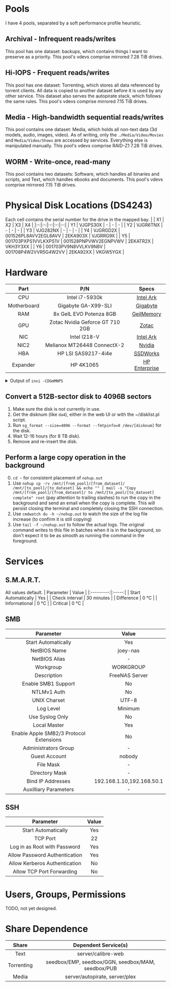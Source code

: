 # Pools
I have 4 pools, separated by a soft performance profile heuristic.
## Archival - Infrequent reads/writes
This pool has one dataset: backups, which contains things I want to preserve as a priority.
This pool's vdevs comprise mirrored 7.28 TiB drives.
## Hi-IOPS - Frequent reads/writes
This pool has one dataset: Torrenting, which stores all data referenced by torrent clients. All data is copied to another dataset before it is used by any other service. This dataset also serves the autopirate stack, which follows the same rules. 
This pool's vdevs comprise mirrored 7.15 TiB drives.
## Media - High-bandwidth sequential reads/writes
This pool contains one dataset: Media, which holds all non-text data (3d models, audio, images, video). As of writing, only the `./Media/Video/Movies` and `Media/Video/Shows` are accessed by services. Everything else is manipulated manually.
This pool's vdevs comprise RAID-Z1 7.28 TiB drives.
## WORM - Write-once, read-many
This pool contains two datasets: Software, which handles all binaries and scripts, and Text, which handles ebooks and documents.
This pool's vdevs comprise mirrored 7.15 TiB drives.

# Physical Disk Locations (DS4243)
Each cell contains the serial number for the drive in the mapped bay.
|  | X1 | X2 | X3 | X4 |
|:-:|:-:|:-:|:-:|:-:|
| Y1 | VJGPS30X             | -                    | - | - | 
| Y2 | VJGR6TNX             | -                    | - | - | 
| Y3 | VJG282NX             | -                    | - | - | 
| Y4 | VJGRGD2X             | 001526PL8AVV2EGL8AVV | 2EKA903X | VJGRRG9X |
| Y5 | 001703PXPS1VVLKXPS1V | 001528PNPVWV2EGNPVWV | 2EKATR2X | VKH3Y3XX |
| Y6 | 001703PV9N8VVLKV9N8V | 001708P4W2VVR5G4W2VV | 2EKA92XX | VKGW5YGX |

# Hardware
| Part | P/N | Specs |
|:----:|:---:|:-----:|
| CPU | Intel i7-5930k | [Intel Ark](https://www.intel.com/content/www/us/en/products/sku/82931/intel-core-i75930k-processor-15m-cache-up-to-3-70-ghz/specifications.html) |
| Motherboard | Gigabyte GA-X99-SLI | [Gigabyte](https://www.gigabyte.com/Motherboard/GA-X99-SLI-rev-10/sp#sp) |
| RAM | 8x GeIL EVO Potenza 8GB | [GeilMemory](http://www.geilmemory.com/product/?id=22) |
| GPU | Zotac Nvidia Geforce GT 710 2GB | [Zotac](https://www.zotac.com/us/product/graphics_card/geforce%C2%AE-gt-710-2gb) |
| NIC | Intel I218-V | [Intel Ark](https://ark.intel.com/content/www/us/en/ark/products/71305/intel-ethernet-connection-i218v.html)
| NIC2 | Mellanox MT26448 ConnectX-2 | [Nvidia](https://network.nvidia.com/related-docs/prod_adapter_cards/ConnectX-2_QSFP_IB_and_%20SFP_10GigE_Card_User_Manual_MHZH29.pdf)
| HBA | HP LSI SAS9217-4i4e | [SSDWorks](https://www.ssdworks.com/datasheets/LSI_SAS9217-4i4e_PB.pdf) |
| Expander | HP 4K1065 | [HP Enterprise](https://support.hpe.com/hpesc/public/docDisplay?docId=emr_na-c04495958) |

<details>
<summary>Output of <code>inxi -CDGmMNPS</code></summary>
<pre><code>
System:    Host: joey-nas.local Kernel: FreeBSD 12.2-RELEASE-p3 amd64 bits: 64 Console: tty pts/0 OS: FreeBSD 12.2-RELEASE-p3 
Machine:   Type: Desktop Mobo: Gigabyte model: X99-SLI-CF v: x.x serial: N/A UEFI: American Megatrends v: F24a rev: 5.6 
           date: 01/11/2018 
Memory:    RAM: total: 63.79 GiB used: 62.25 GiB (97.6%) 
           Array-1: capacity: 512 GiB note: check slots: 8 EC: None 
           Device-1: DIMM_A1 size: 8 GiB speed: 2133 MT/s 
           Device-2: DIMM_A2 size: 8 GiB speed: 2133 MT/s 
           Device-3: DIMM_B1 size: 8 GiB speed: 2133 MT/s 
           Device-4: DIMM_B2 size: 8 GiB speed: 2133 MT/s 
           Device-5: DIMM_C1 size: 8 GiB speed: 2133 MT/s 
           Device-6: DIMM_C2 size: 8 GiB speed: 2133 MT/s 
           Device-7: DIMM_D1 size: 8 GiB speed: 2133 MT/s 
           Device-8: DIMM_D2 size: 8 GiB speed: 2133 MT/s 
CPU:       Info: 12-Core model: Intel Core i7-5930K bits: 64 type: MCP cache: L2: 1.5 MiB note: check 
           Speed: 3500 MHz min/max: N/A Core speed (MHz): N/A 
Graphics:  Device-1: NVIDIA GK208B [GeForce GT 710] driver: vgapci 
           Display: server: No display server data found. Headless machine? tty: 177x51 
           Message: Unable to show advanced data. Required tool glxinfo missing. 
Network:   Device-1: Intel Ethernet I218-V driver: em 
           Device-2: Mellanox MT26448 [ConnectX EN 10GigE PCIe 2.0 5GT/s] driver: mlx4_core 
Drives:    Local Storage: total: raw: 123.17 TiB usable: 85.52 TiB used: 26.49 TiB (31.0%) 
           ID-1: /dev/ada0 vendor: Intel model: SSDSCKGW080A4 DC31 size: 74.53 GiB scheme: GPT 
           ID-2: /dev/da0 vendor: Western Digital model: ATA WDC WD80EZAZ-11T 0A83 size: 7.28 TiB scheme: GPT 
           ID-3: /dev/da1 vendor: Seagate model: ATA ST8000DM004-2CX1 0001 size: 7.28 TiB scheme: GPT 
           ID-4: /dev/da10 vendor: HGST (Hitachi) model: HUH728080AL4200 A7D8 size: 7.28 TiB scheme: GPT 
           ID-5: /dev/da11 vendor: Hitachi model: HUH72808CLAR8000 M7K0 size: 7.28 TiB scheme: GPT 
           ID-6: /dev/da12 vendor: Hitachi model: HUH72808CLAR8000 M7K0 size: 7.28 TiB 
           ID-7: /dev/da13 vendor: HGST (Hitachi) model: H7280A520SUN8.0T PD51 size: 7.15 TiB 
           ID-8: /dev/da14 vendor: Hitachi model: HUH72808CLAR8000 M7K0 size: 7.28 TiB scheme: GPT 
           ID-9: /dev/da15 vendor: Hitachi model: HUH72808CLAR8000 M7K0 size: 7.28 TiB scheme: GPT 
           ID-10: /dev/da16 vendor: Hitachi model: HUH72808CLAR8000 M7K0 size: 7.28 TiB 
           ID-11: /dev/da2 vendor: HGST (Hitachi) model: H7280A520SUN8.0T PD51 size: 7.15 TiB scheme: GPT 
           ID-12: /dev/da3 vendor: HGST (Hitachi) model: H7280A520SUN8.0T PD51 size: 7.15 TiB scheme: GPT 
           ID-13: /dev/da4 vendor: HGST (Hitachi) model: HUH728080AL4200 A7D8 size: 7.28 TiB scheme: GPT 
           ID-14: /dev/da5 vendor: Hitachi model: HUH72808CLAR8000 M7K0 size: 7.28 TiB scheme: GPT 
           ID-15: /dev/da6 vendor: HGST (Hitachi) model: H7280A520SUN8.0T PAG1 size: 7.15 TiB scheme: GPT 
           ID-16: /dev/da7 vendor: HGST (Hitachi) model: H7280A520SUN8.0T PAG1 size: 7.15 TiB scheme: GPT 
           ID-17: /dev/da8 vendor: HGST (Hitachi) model: HUH728080AL4200 A7D8 size: 7.28 TiB scheme: GPT 
           ID-18: /dev/da9 vendor: Hitachi model: HUH72808CLAR8000 M7K0 size: 7.28 TiB scheme: GPT 
Partition: ID-1: / size: 62.24 GiB used: 26.84 GiB (43.1%) fs: zfs logical: freenas-boot/ROOT/FreeNAS-12.0-U2 
           ID-2: swap-1 size: 2 GiB used: 0 KiB (0.0%) fs: swap dev: /dev/mirror/swap0.eli 
           ID-3: swap-2 size: 2 GiB used: 0 KiB (0.0%) fs: swap dev: /dev/mirror/swap1.eli 
           ID-4: swap-3 size: 2 GiB used: 0 KiB (0.0%) fs: swap dev: /dev/mirror/swap2.eli 
           ID-5: swap-4 size: 2 GiB used: 0 KiB (0.0%) fs: swap dev: /dev/mirror/swap3.eli 
           ID-6: swap-5 size: 2 GiB used: 0 KiB (0.0%) fs: swap dev: /dev/mirror/swap4.eli
</code></pre>
</details>

## Convert a 512B-sector disk to 4096B sectors
1. Make sure the disk is not currently in use. 
2. Get the disknum (like `da4`), either in the web UI or with the ~/disklist.pl script.
3. Run `sg_format --size=4096 --format --fmtpinfo=0 /dev/[disknum]` for the disk.
4. Wait 12-16 hours (for 8 TB disk).
5. Remove and re-insert the disk.

## Perform a large copy operation in the background
0. `cd ~` for consistent placement of `nohup.out`
1. Use `nohup cp -rv /mnt/[from_pool]/[from_dataset]/ /mnt/[to_pool]/[to_dataset] && echo "" | mail -s "Copy /mnt/[from_pool]/[from_dataset]/ to /mnt/[to_pool/[to_dataset] complete" root` (pay attention to trailing slashes) to run the copy in the background and send an email when the copy is complete. This will persist closing the terminal and completely closing the SSH connection.
2. Use `cmdwatch du -h ~/nohup.out` to watch the size of the log file increase (to confirm it is still copying)
3. Use `tail -f ~/nohup.out` to follow the actual logs. The original command writes to this file in batches when it is in the background, so don't expect it to be as smooth as running the command in the foreground.

# Services
## S.M.A.R.T.
All values default. 
| Parameter | Value |
|:---------:|:-----:|
| Start Automatically | Yes |
| Check interval | 30 minutes |
| Difference | 0 &deg;C |
| Informational | 0 &deg;C |
| Critical | 0 &deg;C |

## SMB
| Parameter | Value |
|:---------:|:-----:|
| Start Automatically | Yes |
| NetBIOS Name | joey-nas |
| NetBIOS Alias | - |
| Workgroup | WORKGROUP |
| Description | FreeNAS Server |
| Enable SMB1 Support | No |
| NTLMv1 Auth | No |
| UNIX Charset | UTF-8 | 
| Log Level | Minimum |
| Use Syslog Only | No |
| Local Master | Yes |
| Enable Apple SMB2/3 Protocol Extensions | No |
| Administrators Group | - |
| Guest Account | nobody |
| File Mask | - |
| Directory Mask | - |
| Bind IP Addresses | 192.168.1.10,192.168.50.1 |
| Auxilliary Parameters | - |

## SSH
| Parameter | Value |
|:---------:|:-----:|
| Start Automatically | Yes |
| TCP Port | 22 |
| Log in as Root with Password | Yes |
| Allow Password Authentication | Yes |
| Allow Kerberos Authentication | No |
| Allow TCP Port Forwarding | No |

# Users, Groups, Permissions
TODO, not yet designed.

# Share Dependence
| Share      | Dependent Service(s) |
|:----------:|:-----------------:|
| Text       | server/calibre-web |
| Torrenting | seedbox/EMP, seedbox/GGN, seedbox/MAM, seedbox/PUB |
| Media      | server/autopirate, server/plex |